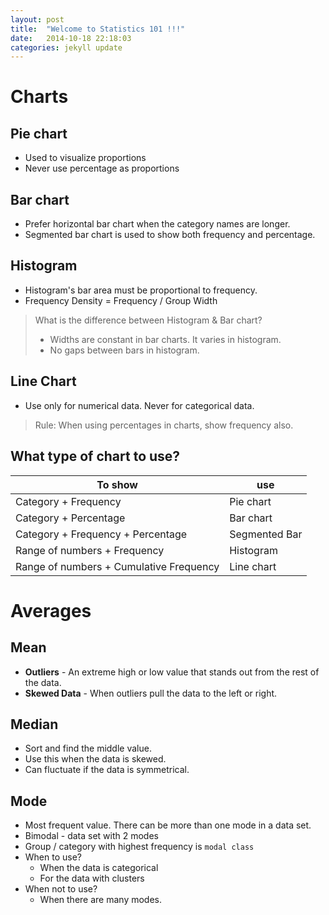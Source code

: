 ```yaml
---
layout: post
title:  "Welcome to Statistics 101 !!!"
date:   2014-10-18 22:18:03
categories: jekyll update
---
```


# Charts

## Pie chart
* Used to visualize proportions
* Never use percentage as proportions

## Bar chart
* Prefer horizontal bar chart when the category names are longer.
* Segmented bar chart is used to show both frequency and percentage.

## Histogram
* Histogram's bar area must be proportional to frequency.
* Frequency Density = Frequency / Group Width

> What is the difference between Histogram & Bar chart?
> * Widths are constant in bar charts. It varies in histogram.
> * No gaps between bars in histogram.

## Line Chart
* Use only for numerical data. Never for categorical data.

> Rule: When using percentages in charts, show frequency also. 

## What type of chart to use?
| To show                                 | use           |
| ----------------------------------------|---------------|
| Category + Frequency                    | Pie chart     | 
| Category + Percentage                   | Bar chart     |
| Category + Frequency + Percentage       | Segmented Bar |
| Range of numbers + Frequency            | Histogram     |
| Range of numbers + Cumulative Frequency | Line chart    |  

# Averages

## Mean 
* **Outliers** - An extreme high or low value that stands out from the rest of the data.
* **Skewed Data** - When outliers pull the data to the left or right.

## Median
* Sort and find the middle value. 
* Use this when the data is skewed.
* Can fluctuate if the data is symmetrical.

## Mode
* Most frequent value. There can be more than one mode in a data set. 
* Bimodal - data set with 2 modes
* Group / category with highest frequency is `modal class`
* When to use?
  * When the data is categorical
  * For the data with clusters
* When not to use?
  * When there are many modes.

